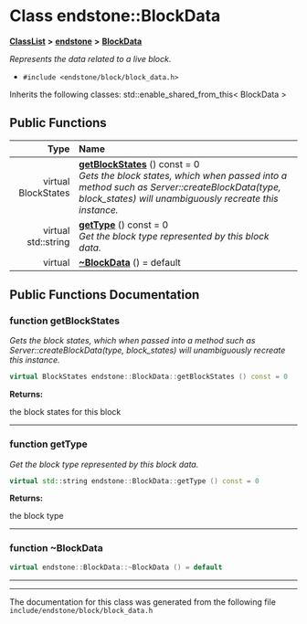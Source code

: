 

# Class endstone::BlockData



[**ClassList**](annotated.md) **>** [**endstone**](namespaceendstone.md) **>** [**BlockData**](classendstone_1_1BlockData.md)



_Represents the data related to a live block._ 

* `#include <endstone/block/block_data.h>`



Inherits the following classes: std::enable_shared_from_this< BlockData >


































## Public Functions

| Type | Name |
| ---: | :--- |
| virtual BlockStates | [**getBlockStates**](#function-getblockstates) () const = 0<br>_Gets the block states, which when passed into a method such as Server::createBlockData(type, block\_states) will unambiguously recreate this instance._  |
| virtual std::string | [**getType**](#function-gettype) () const = 0<br>_Get the block type represented by this block data._  |
| virtual  | [**~BlockData**](#function-blockdata) () = default<br> |




























## Public Functions Documentation




### function getBlockStates 

_Gets the block states, which when passed into a method such as Server::createBlockData(type, block\_states) will unambiguously recreate this instance._ 
```C++
virtual BlockStates endstone::BlockData::getBlockStates () const = 0
```





**Returns:**

the block states for this block 





        

<hr>



### function getType 

_Get the block type represented by this block data._ 
```C++
virtual std::string endstone::BlockData::getType () const = 0
```





**Returns:**

the block type 





        

<hr>



### function ~BlockData 

```C++
virtual endstone::BlockData::~BlockData () = default
```




<hr>

------------------------------
The documentation for this class was generated from the following file `include/endstone/block/block_data.h`

